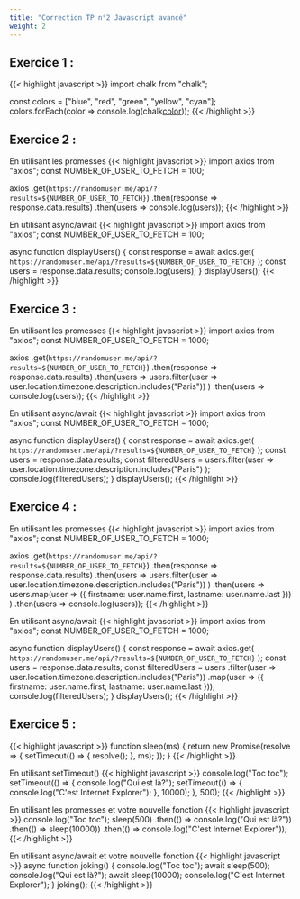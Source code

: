 ```yaml
---
title: "Correction TP n°2 Javascript avancé"
weight: 2
---
```


## Exercice 1 :

{{< highlight javascript >}}
import chalk from "chalk";

const colors = ["blue", "red", "green", "yellow", "cyan"];
colors.forEach(color => console.log(chalk[color](color)));
{{< /highlight >}}

## Exercice 2 : 

En utilisant les promesses
{{< highlight javascript >}}
import axios from "axios";
const NUMBER_OF_USER_TO_FETCH = 100;

axios
  .get(`https://randomuser.me/api/?results=${NUMBER_OF_USER_TO_FETCH}`)
  .then(response => response.data.results)
  .then(users => console.log(users));
{{< /highlight >}}

En utilisant async/await
{{< highlight javascript >}}
import axios from "axios";
const NUMBER_OF_USER_TO_FETCH = 100;

async function displayUsers() {
  const response = await axios.get(
    `https://randomuser.me/api/?results=${NUMBER_OF_USER_TO_FETCH}`
  );
  const users = response.data.results;
  console.log(users);
}
displayUsers();
{{< /highlight >}}

## Exercice 3 : 

En utilisant les promesses
{{< highlight javascript >}}
import axios from "axios";
const NUMBER_OF_USER_TO_FETCH = 1000;

axios
  .get(`https://randomuser.me/api/?results=${NUMBER_OF_USER_TO_FETCH}`)
  .then(response => response.data.results)
  .then(users =>
    users.filter(user => user.location.timezone.description.includes("Paris"))
  )
  .then(users => console.log(users));
{{< /highlight >}}

En utilisant async/await
{{< highlight javascript >}}
import axios from "axios";
const NUMBER_OF_USER_TO_FETCH = 1000;

async function displayUsers() {
  const response = await axios.get(
    `https://randomuser.me/api/?results=${NUMBER_OF_USER_TO_FETCH}`
  );
  const users = response.data.results;
  const filteredUsers = users.filter(user =>
    user.location.timezone.description.includes("Paris")
  );
  console.log(filteredUsers);
}
displayUsers();
{{< /highlight >}}

## Exercice 4 : 

En utilisant les promesses
{{< highlight javascript >}}
import axios from "axios";
const NUMBER_OF_USER_TO_FETCH = 1000;

axios
  .get(`https://randomuser.me/api/?results=${NUMBER_OF_USER_TO_FETCH}`)
  .then(response => response.data.results)
  .then(users =>
    users.filter(user => user.location.timezone.description.includes("Paris"))
  )
  .then(users =>
    users.map(user => ({
      firstname: user.name.first,
      lastname: user.name.last
    }))
  )
  .then(users => console.log(users));
{{< /highlight >}}

En utilisant async/await
{{< highlight javascript >}}
import axios from "axios";
const NUMBER_OF_USER_TO_FETCH = 1000;

async function displayUsers() {
  const response = await axios.get(
    `https://randomuser.me/api/?results=${NUMBER_OF_USER_TO_FETCH}`
  );
  const users = response.data.results;
  const filteredUsers = users
    .filter(user => user.location.timezone.description.includes("Paris"))
    .map(user => ({
      firstname: user.name.first,
      lastname: user.name.last
    }));
  console.log(filteredUsers);
}
displayUsers();
{{< /highlight >}}

## Exercice 5 : 

{{< highlight javascript >}}
function sleep(ms) {
  return new Promise(resolve => {
    setTimeout(() => {
      resolve();
    }, ms);
  });
}
{{< /highlight >}}
 
En utilisant setTimeout()
{{< highlight javascript >}}
console.log("Toc toc");
setTimeout(() => {
  console.log("Qui est là?");
  setTimeout(() => {
    console.log("C'est Internet Explorer");
  }, 10000);
}, 500);
{{< /highlight >}}

En utilisant les promesses et votre nouvelle fonction
{{< highlight javascript >}}
console.log("Toc toc");
sleep(500)
  .then(() => console.log("Qui est là?"))
  .then(() => sleep(10000))
  .then(() => console.log("C'est Internet Explorer"));
{{< /highlight >}}

En utilisant async/await et votre nouvelle fonction
{{< highlight javascript >}}
async function joking() {
  console.log("Toc toc");
  await sleep(500);
  console.log("Qui est là?");
  await sleep(10000);
  console.log("C'est Internet Explorer");
}
joking();
{{< /highlight >}}
